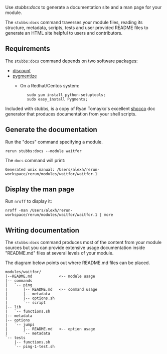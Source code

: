 
Use *stubbs:docs* to generate a documentation site and a man page for your module.

The `stubbs:docs` command traverses your module files, reading
its structure, metadata, scripts, tests and user provided README
files to generate an HTML site helpful to users and contributors.

Requirements
------------
The `stubbs:docs` command depends on two software packages:

* [discount](http://www.pell.portland.or.us/~orc/Code/discount/)
* [pygmentize](http://pygments.org/docs/cmdline/)
  * On a Redhat/Centos system: 
  
           sudo yum install python-setuptools;
           sudo easy_install Pygments;

Included with stubbs, is a copy of Ryan Tomayko's
excellent [shocco](https://github.com/rtomayko/shocco) doc
generator that produces documentation from your shell scripts.
  
Generate the documentation
--------------------------

Run the "docs" command specifying a module.

    rerun stubbs:docs --module waitfor

The `docs` command will print:

    Generated unix manual: /Users/alexh/rerun-workspace/rerun/modules/waitfor/waitfor.1

Display the man page
--------------------

Run `nroff` to display it:
	
	nroff -man /Users/alexh/rerun-workspace/rerun/modules/waitfor/waitfor.1 | more

Writing documentation
---------------------

The `stubbs:docs` command produces most of the content
from your module sources but you can provide extensive
usage documentation inside "README.md" files at
several levels of your module.

The diagram below points out where README.md files
can be placed.

    modules/waitfor/
    |--README.md            <-- module usage
    |-- commands
    |   `-- ping
    |       |-- README.md   <-- command usage
    |       |-- metadata
    |       |-- options.sh
    |       `-- script
    |-- lib
    |   `-- functions.sh
    |-- metadata
    |-- options
    |   `-- jumps
    |       |-- README.md   <-- option usage
    |       `-- metadata
    `-- tests
        |-- functions.sh
        `-- ping-1-test.sh

